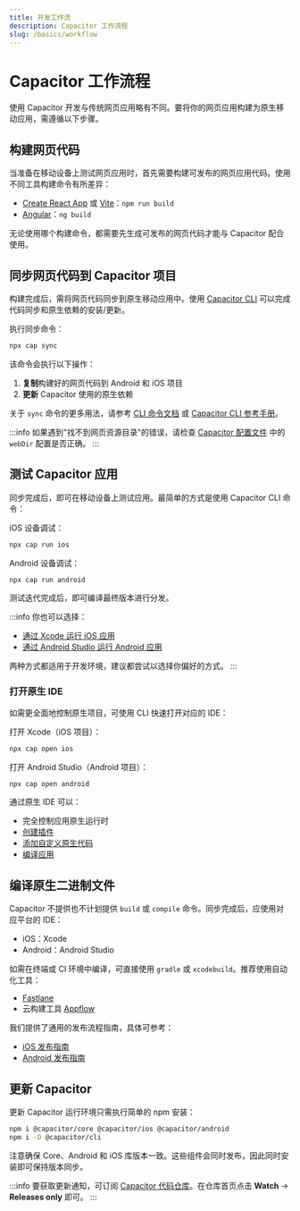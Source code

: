 ```yaml
---
title: 开发工作流
description: Capacitor 工作流程
slug: /basics/workflow
---
```


# Capacitor 工作流程

使用 Capacitor 开发与传统网页应用略有不同。要将你的网页应用构建为原生移动应用，需遵循以下步骤。

## 构建网页代码

当准备在移动设备上测试网页应用时，首先需要构建可发布的网页应用代码。使用不同工具构建命令有所差异：
- [Create React App](https://create-react-app.dev/) 或 [Vite](https://vitejs.dev/)：`npm run build`
- [Angular](https://angular.io/)：`ng build`

无论使用哪个构建命令，都需要先生成可发布的网页代码才能与 Capacitor 配合使用。

## 同步网页代码到 Capacitor 项目

构建完成后，需将网页代码同步到原生移动应用中。使用 [Capacitor CLI](/cli/index.md) 可以完成代码同步和原生依赖的安装/更新。

执行同步命令：
```bash
npx cap sync
```

该命令会执行以下操作：
1. **复制**构建好的网页代码到 Android 和 iOS 项目
2. **更新** Capacitor 使用的原生依赖

关于 `sync` 命令的更多用法，请参考 [CLI 命令文档](/cli/commands/sync.md) 或 [Capacitor CLI 参考手册](/cli/index.md)。

:::info
如果遇到"找不到网页资源目录"的错误，请检查 [Capacitor 配置文件](/main/reference/config.md) 中的 `webDir` 配置是否正确。
:::

## 测试 Capacitor 应用

同步完成后，即可在移动设备上测试应用。最简单的方式是使用 Capacitor CLI 命令：

iOS 设备调试：
```bash
npx cap run ios
```

Android 设备调试：
```bash
npx cap run android
```

测试迭代完成后，即可编译最终版本进行分发。

:::info
你也可以选择：
- [通过 Xcode 运行 iOS 应用](/main/ios/index.md#running-in-xcode)
- [通过 Android Studio 运行 Android 应用](/main/android/index.md#running-with-android-studio)

两种方式都适用于开发环境，建议都尝试以选择你偏好的方式。
:::

### 打开原生 IDE

如需更全面地控制原生项目，可使用 CLI 快速打开对应的 IDE：

打开 Xcode（iOS 项目）：
```bash
npx cap open ios
```

打开 Android Studio（Android 项目）：
```bash
npx cap open android
```

通过原生 IDE 可以：
- 完全控制应用原生运行时
- [创建插件](/plugins.mdx)
- [添加自定义原生代码](/main/ios/custom-code.md)
- [编译应用](#编译原生二进制文件)

## 编译原生二进制文件

Capacitor 不提供也不计划提供 `build` 或 `compile` 命令。同步完成后，应使用对应平台的 IDE：
- iOS：Xcode
- Android：Android Studio

如需在终端或 CI 环境中编译，可直接使用 `gradle` 或 `xcodebuild`。推荐使用自动化工具：
- [Fastlane](https://fastlane.tools)
- 云构建工具 [Appflow](https://useappflow.com)

我们提供了通用的发布流程指南，具体可参考：
- [iOS 发布指南](/main/ios/deploying-to-app-store.md)
- [Android 发布指南](/main/android/deploying-to-google-play.md)

## 更新 Capacitor

更新 Capacitor 运行环境只需执行简单的 npm 安装：

```bash
npm i @capacitor/core @capacitor/ios @capacitor/android
npm i -D @capacitor/cli
```

注意确保 Core、Android 和 iOS 库版本一致。这些组件会同时发布，因此同时安装即可保持版本同步。

:::info
要获取更新通知，可订阅 [Capacitor 代码仓库](https://github.com/ionic-team/capacitor)。在仓库首页点击 **Watch** → **Releases only** 即可。
:::